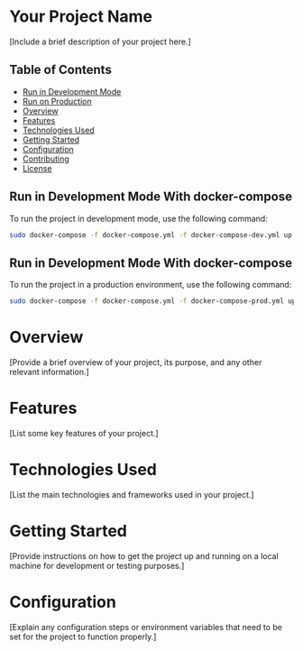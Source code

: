 # Your Project Name

[Include a brief description of your project here.]

## Table of Contents

- [Run in Development Mode](#run-in-development-mode)
- [Run on Production](#run-on-production)
- [Overview](#overview)
- [Features](#features)
- [Technologies Used](#technologies-used)
- [Getting Started](#getting-started)
- [Configuration](#configuration)
- [Contributing](#contributing)
- [License](#license)

## Run in Development Mode With docker-compose

To run the project in development mode, use the following command:

```bash
sudo docker-compose -f docker-compose.yml -f docker-compose-dev.yml up

```

## Run in Development Mode With docker-compose

To run the project in a production environment, use the following command:

```bash
sudo docker-compose -f docker-compose.yml -f docker-compose-prod.yml up

```

# Overview

[Provide a brief overview of your project, its purpose, and any other relevant information.]

# Features

[List some key features of your project.]

# Technologies Used

[List the main technologies and frameworks used in your project.]

# Getting Started

[Provide instructions on how to get the project up and running on a local machine for development or testing purposes.]

# Configuration

[Explain any configuration steps or environment variables that need to be set for the project to function properly.]
